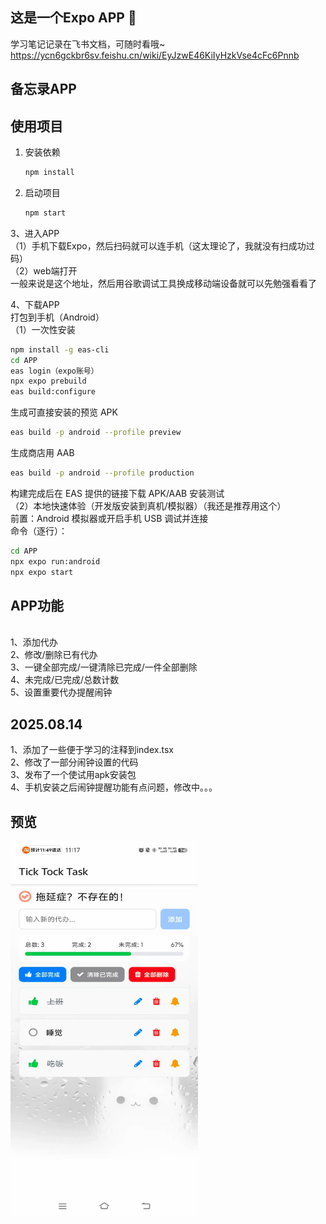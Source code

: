 
## 这是一个Expo APP 👋
学习笔记记录在飞书文档，可随时看哦~
https://ycn6gckbr6sv.feishu.cn/wiki/EyJzwE46KiIyHzkVse4cFc6Pnnb

## 备忘录APP

## 使用项目

1. 安装依赖
   ```bash
   npm install
   ```
2. 启动项目
   ```bash
   npm start
   ```
3、进入APP
<br/>
（1）手机下载Expo，然后扫码就可以连手机（这太理论了，我就没有扫成功过码）
<br/>
（2）web端打开
<br/>
一般来说是这个地址，然后用谷歌调试工具换成移动端设备就可以先勉强看看了

4、下载APP
<br/>
打包到手机（Android）
<br/>
（1）一次性安装
<br/>
   ```bash
   npm install -g eas-cli
   cd APP
   eas login（expo账号）
   npx expo prebuild
   eas build:configure
   ```
生成可直接安装的预览 APK
   ```bash
   eas build -p android --profile preview
   ```
生成商店用 AAB
   ```bash
   eas build -p android --profile production
   ```
构建完成后在 EAS 提供的链接下载 APK/AAB 安装测试
<br/>
（2）本地快速体验（开发版安装到真机/模拟器）（我还是推荐用这个）
<br/>
前置：Android 模拟器或开启手机 USB 调试并连接
<br/>
命令（逐行）：
   ```bash
   cd APP
   npx expo run:android
   npx expo start
   ```
## APP功能
<br/>
1、添加代办
<br/>
2、修改/删除已有代办
<br/>
3、一键全部完成/一键清除已完成/一件全部删除
<br/>
4、未完成/已完成/总数计数
<br/>
5、设置重要代办提醒闹钟

## 2025.08.14 
1、添加了一些便于学习的注释到index.tsx
<br/>
2、修改了一部分闹钟设置的代码
<br/>
3、发布了一个使试用apk安装包
<br/>
4、手机安装之后闹钟提醒功能有点问题，修改中。。。
<br/>

## 预览
<img src="assets/images/微信图片_20250812112308_79.jpg" alt="示例图片" width="300" height="600" />





